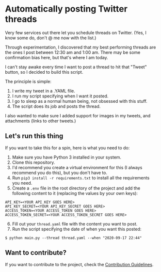 # Automatically posting Twitter threads

Very few services out there let you schedule threads on Twitter. (Yes, I know some do, don't @ me now with the list.)

Through experimentation, I discovered that my best performing threads are the ones I post between 12:30 am and 1:00 am. There may be some confirmation bias here, but that's where I am today.

I can't stay awake every time I want to post a thread to hit that "Tweet" button, so I decided to build this script.

The principle is simple:

1. I write my tweet in a .YAML file.
2. I run my script specifying when I want it posted.
3. I go to sleep as a normal human being, not obsessed with this stuff.
4. The script does its job and posts the thread.

I also wanted to make sure I added support for images in my tweets, and attachments (links to other tweets.) 

## Let's run this thing
If you want to take this for a spin, here is what you need to do:

1. Make sure you have Python 3 installed in your system.
2. Clone this repository.
3. I'd recommend you create a virtual environment for this (I always recommend you do this), but you don't have to.
4. Run `pip3 install -r requirements.txt` to install all the requirements you need.
5. Create a `.env` file in the root directory of the project and add the following content to it (replacing the values by your own keys):

``` shell
API_KEY=<YOUR API_KEY GOES HERE>
API_KEY_SECRET=<YOUR API_KEY_SECRET GOES HERE>
ACCESS_TOKEN=<YOUR ACCESS_TOKEN GOES HERE>
ACCESS_TOKEN_SECRET=<YOUR ACCESS_TOKEN_SECRET GOES HERE>
```

6. Fill out your `thread.yaml` file with the content you want to post.
7. Run the script specifying the date of when you want this posted:

```shell
$ python main.py --thread thread.yaml --when "2020-09-17 22:44"
```

## Want to contribute?

If you want to contribute to the project, check the [Contribution Guidelines](CONTRIBUTING.md).
